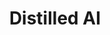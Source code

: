 ---
title: Distilled AI
tags: [ Deep Learning,Machine Learing , Research Papers]
style: fill
color: danger
description: Updated Research Paper in field of AI
external_url: https://aman.ai/papers/
---